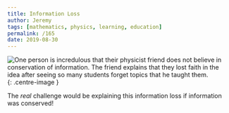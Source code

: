 ```yaml
---
title: Information Loss
author: Jeremy
tags: [mathematics, physics, learning, education]
permalink: /165
date: 2019-08-30
---
```


![One person is incredulous that their physicist friend does not believe in conservation of information. The friend explains that they lost faith in the idea after seeing so many students forget topics that he taught them.](https://res.cloudinary.com/dh3hm8pb7/image/upload/c_scale,q_auto:best/v1535842782/Handwaving/Published/InformationLoss.png){: .centre-image }

The *real* challenge would be explaining this information loss if information was conserved!

